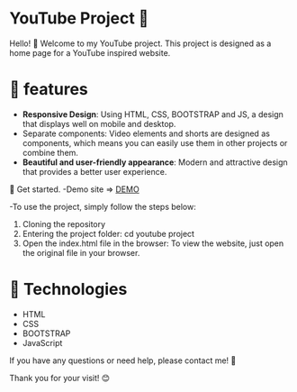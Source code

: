 # YouTube Project 🎥

Hello! 👋 Welcome to my YouTube project. This project is designed as a home page for a YouTube inspired website.

# 🌟 features
- **Responsive Design**: Using HTML, CSS, BOOTSTRAP and JS, a design that displays well on mobile and desktop.
- Separate components: Video elements and shorts are designed as components, which means you can easily use them in other projects or combine them.
- **Beautiful and user-friendly appearance**: Modern and attractive design that provides a better user experience.

🚀 Get started.
-Demo site => [DEMO]([https://raw.githack.com/Mahdi-Devm/youtube_project/main/index.html](https://raw.githack.com/Mahdi-Devm/youtube_project/main/index.html))

-To use the project, simply follow the steps below:
1. Cloning the repository 
2. Entering the project folder:
      cd youtube project
3. Open the index.html file in the browser:
   To view the website, just open the original file in your browser.

# 📄 Technologies
- HTML
- CSS
- BOOTSTRAP
- JavaScript

If you have any questions or need help, please contact me! 💬

Thank you for your visit! 😊
